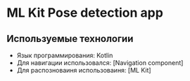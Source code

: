 # ML Kit Pose detection app

## Используемые технологии
- Язык программирования: Kotlin
- Для навигации использовался: [Navigation component]
- Для распозноваиня использоваиня: [ML Kit]

